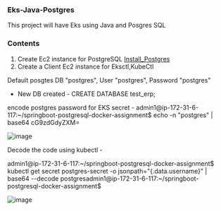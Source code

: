 ### Eks-Java-Postgres
This project will have Eks using Java and Posgres SQL

### Contents
1. Create Ec2 instance for PostgreSQL [Install_Postgres](https://www.cherryservers.com/blog/how-to-install-and-setup-postgresql-server-on-ubuntu-20-04)
2. Create a Client Ec2 instance for Eksctl,KubeCtl


Default posgtes DB "postgres", User "postgres", Password "postgres"
- New DB created - CREATE DATABASE test_erp;

encode postgres password for EKS secret - 
admin1@ip-172-31-6-117:~/springboot-postgresql-docker-assignment$ echo -n "postgres" | base64
cG9zdGdyZXM=

![image](https://github.com/anand40090/Eks-Java-Postgres/assets/32446706/eb94ff3b-3389-473f-a1fe-a6eb64f761ff)

Decode the code using kubectl - 


admin1@ip-172-31-6-117:~/springboot-postgresql-docker-assignment$ kubectl get secret postgres-secret -o jsonpath="{.data.username}" | base64 --decode
postgresadmin1@ip-172-31-6-117:~/springboot-postgresql-docker-assignment$

![image](https://github.com/anand40090/Eks-Java-Postgres/assets/32446706/636acd50-5e67-47bf-97be-ba54a736e11a)

